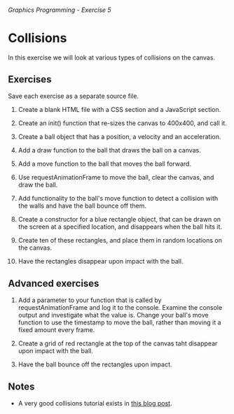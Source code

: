 ###### Graphics Programming - Exercise 5
# Collisions
In this exercise we will look at various types of collisions on the canvas.

## Exercises
Save each exercise as a separate source file.

1. Create a blank HTML file with a CSS section and a JavaScript section.

1. Create an init() function that re-sizes the canvas to 400x400, and call it.

1. Create a ball object that has a position, a velocity and an acceleration.

1. Add a draw function to the ball that draws the ball on a canvas.

1. Add a move function to the ball that moves the ball forward.

1. Use requestAnimationFrame to move the ball, clear the canvas, and draw the ball.

1. Add functionality to the ball's move function to detect a collision with the walls and have the ball bounce off them.

1. Create a constructor for a blue rectangle object, that can be drawn on the screen at a specified location, and disappears when the ball hits it.

1. Create ten of these rectangles, and place them in random locations on the canvas.

1. Have the rectangles disappear upon impact with the ball.

## Advanced exercises

1. Add a parameter to your function that is called by requestAnimationFrame and log it to the console. Examine the console output and investigate what the value is.  Change your ball's move function to use the timestamp to move the ball, rather than moving it a fixed amount every frame.

1. Create a grid of red rectangle at the top of the canvas taht disappear upon impact with the ball.

1. Have the ball bounce off the rectangles upon impact.

## Notes

- A very good collisions tutorial exists in [this blog post](http://www.html5rocks.com/en/tutorials/canvas/notearsgame/).
